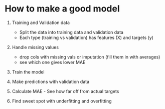
# How to make a good model
1. Training and Validation data
    - Split the data into training data and validation data
    - Each type (training vs validation) has features (X) and targets (y)

2. Handle missing values
   - drop cols with missing vals or imputation (fill them in with averages)
   - see which one gives lower MAE

3. Train the model

4. Make predictions with validation data 

5. Calculate MAE - See how far off from actual targets

6. Find sweet spot with underfitting and overfitting
